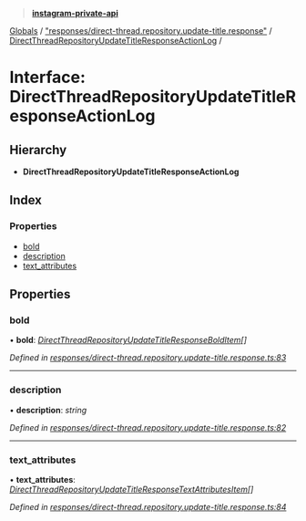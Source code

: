 > **[instagram-private-api](../README.md)**

[Globals](../README.md) / ["responses/direct-thread.repository.update-title.response"](../modules/_responses_direct_thread_repository_update_title_response_.md) / [DirectThreadRepositoryUpdateTitleResponseActionLog](_responses_direct_thread_repository_update_title_response_.directthreadrepositoryupdatetitleresponseactionlog.md) /

# Interface: DirectThreadRepositoryUpdateTitleResponseActionLog

## Hierarchy

* **DirectThreadRepositoryUpdateTitleResponseActionLog**

## Index

### Properties

* [bold](_responses_direct_thread_repository_update_title_response_.directthreadrepositoryupdatetitleresponseactionlog.md#bold)
* [description](_responses_direct_thread_repository_update_title_response_.directthreadrepositoryupdatetitleresponseactionlog.md#description)
* [text_attributes](_responses_direct_thread_repository_update_title_response_.directthreadrepositoryupdatetitleresponseactionlog.md#text_attributes)

## Properties

###  bold

• **bold**: *[DirectThreadRepositoryUpdateTitleResponseBoldItem](_responses_direct_thread_repository_update_title_response_.directthreadrepositoryupdatetitleresponsebolditem.md)[]*

*Defined in [responses/direct-thread.repository.update-title.response.ts:83](https://github.com/dilame/instagram-private-api/blob/3e16058/src/responses/direct-thread.repository.update-title.response.ts#L83)*

___

###  description

• **description**: *string*

*Defined in [responses/direct-thread.repository.update-title.response.ts:82](https://github.com/dilame/instagram-private-api/blob/3e16058/src/responses/direct-thread.repository.update-title.response.ts#L82)*

___

###  text_attributes

• **text_attributes**: *[DirectThreadRepositoryUpdateTitleResponseTextAttributesItem](_responses_direct_thread_repository_update_title_response_.directthreadrepositoryupdatetitleresponsetextattributesitem.md)[]*

*Defined in [responses/direct-thread.repository.update-title.response.ts:84](https://github.com/dilame/instagram-private-api/blob/3e16058/src/responses/direct-thread.repository.update-title.response.ts#L84)*